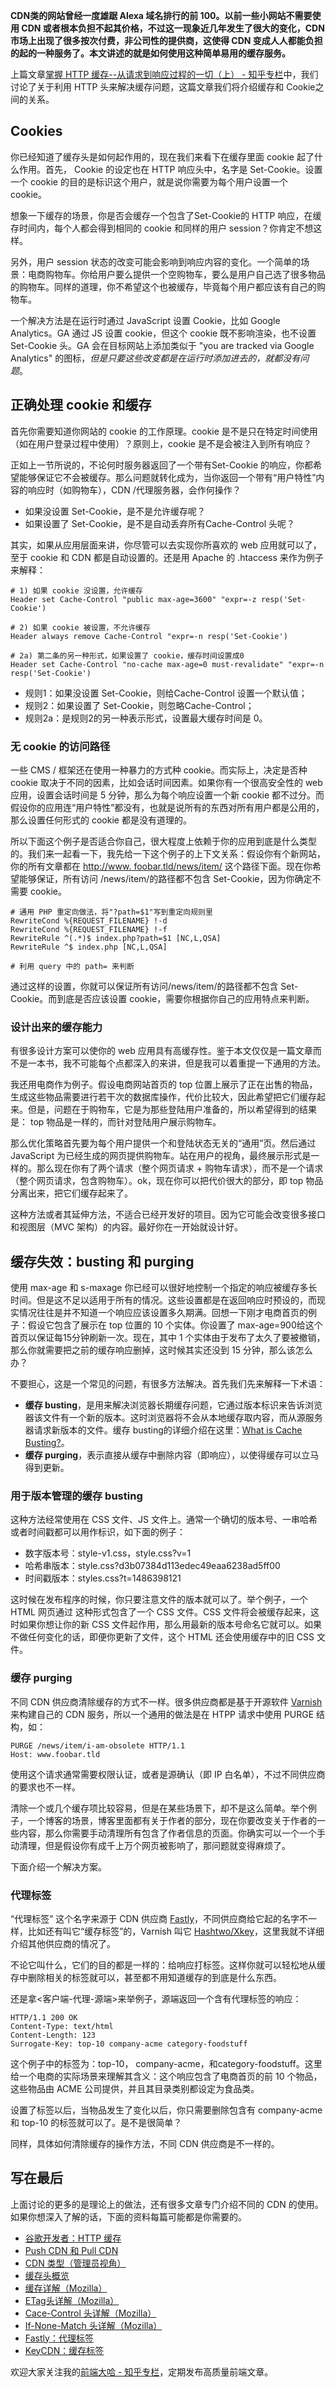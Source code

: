 **CDN类的网站曾经一度雄踞 Alexa 域名排行的前 100。以前一些小网站不需要使用 CDN 或者根本负担不起其价格，不过这一现象近几年发生了很大的变化，CDN 市场上出现了很多按次付费，非公司性的提供商，这使得 CDN 变成人人都能负担的起的一种服务了。本文讲述的就是如何使用这种简单易用的缓存服务。**

上篇文章[掌握 HTTP 缓存--从请求到响应过程的一切（上） - 知乎专栏][0]中，我们讨论了关于利用 HTTP 头来解决缓存问题，这篇文章我们将介绍缓存和 Cookie之间的关系。

## **Cookies**

你已经知道了缓存头是如何起作用的，现在我们来看下在缓存里面 cookie 起了什么作用。首先， Cookie 的设定也在 HTTP 响应头中，名字是 Set-Cookie。设置一个 cookie 的目的是标识这个用户，就是说你需要为每个用户设置一个 cookie。

想象一下缓存的场景，你是否会缓存一个包含了Set-Cookie的 HTTP 响应，在缓存时间内，每个人都会得到相同的 cookie 和同样的用户 session？你肯定不想这样。

另外，用户 session 状态的改变可能会影响到响应内容的变化。一个简单的场景：电商购物车。你给用户要么提供一个空购物车，要么是用户自己选了很多物品的购物车。同样的道理，你不希望这个也被缓存，毕竟每个用户都应该有自己的购物车。

一个解决方法是在运行时通过 JavaScript 设置 Cookie，比如 Google Analytics。GA 通过 JS 设置 cookie，但这个 cookie 既不影响渲染，也不设置 Set-Cookie 头。GA 会在目标网站上添加类似于 "you are tracked via Google Analytics" 的图标，_但是只要这些改变都是在运行时添加进去的，就都没有问题_。

## **正确处理 cookie 和缓存**

首先你需要知道你网站的 cookie 的工作原理。cookie 是不是只在特定时间使用（如在用户登录过程中使用）？原则上，cookie 是不是会被注入到所有响应？

正如上一节所说的，不论何时服务器返回了一个带有Set-Cookie 的响应，你都希望能够保证它不会被缓存。那么问题就转化成为，当你返回一个带有“用户特性”内容的响应时（如购物车），CDN /代理服务器，会作何操作？

* 如果没设置 Set-Cookie，是不是允许缓存呢？
* 如果设置了 Set-Cookie，是不是自动丢弃所有Cache-Control 头呢？

其实，如果从应用层面来讲，你尽管可以去实现你所喜欢的 web 应用就可以了，至于 cookie 和 CDN 都是自动设置的。还是用 Apache 的 .htaccess 来作为例子来解释：

    # 1) 如果 cookie 没设置，允许缓存
    Header set Cache-Control "public max-age=3600" "expr=-z resp('Set-Cookie')
    
    # 2) 如果 cookie 被设置，不允许缓存
    Header always remove Cache-Control "expr=-n resp('Set-Cookie')
    
    # 2a) 第二条的另一种形式，如果设置了 cookie，缓存时间设置成0
    Header set Cache-Control "no-cache max-age=0 must-revalidate" "expr=-n resp('Set-Cookie')
    

* 规则1：如果没设置 Set-Cookie，则给Cache-Control 设置一个默认值；
* 规则2：如果设置了 Set-Cookie，则忽略Cache-Control；
* 规则2a：是规则2的另一种表示形式，设置最大缓存时间是 0。

### **无 cookie 的访问路径**

一些 CMS / 框架还在使用一种暴力的方式种 cookie。而实际上，决定是否种 cookie 取决于不同的因素，比如会话时间因素。如果你有一个很高安全性的 web 应用，设置会话时间是 5 分钟，那么为每个响应设置一个新 cookie 都不过分。而假设你的应用连“用户特性”都没有，也就是说所有的东西对所有用户都是公用的，那么设置任何形式的 cookie 都是没有道理的。

所以下面这个例子是否适合你自己，很大程度上依赖于你的应用到底是什么类型的。我们来一起看一下，我先给一下这个例子的上下文关系：假设你有个新网站，你的所有文章都在 [http://www. foobar.tld/news/item/][1] 这个路径下面。现在你希望能够保证，所有访问 /news/item/<ID>的路径都不包含 Set-Cookie，因为你确定不需要 cookie。

    # 通用 PHP 重定向做法，将"?path=$1"写到重定向规则里
    RewriteCond %{REQUEST_FILENAME} !-d
    RewriteCond %{REQUEST_FILENAME} !-f
    RewriteRule ^(.*)$ index.php?path=$1 [NC,L,QSA]
    RewriteRule ^$ index.php [NC,L,QSA]
    
    # 利用 query 中的 path= 来判断
    

通过这样的设置，你就可以保证所有访问/news/item/<ID>的路径都不包含 Set-Cookie。而到底是否应该设置 cookie，需要你根据你自己的应用特点来判断。

### **设计出来的缓存能力**

有很多设计方案可以使你的 web 应用具有高缓存性。鉴于本文仅仅是一篇文章而不是一本书，我不可能每个点都深入的来讲，但是我可以着重提一下通用的方法。

我还用电商作为例子。假设电商网站首页的 top 位置上展示了正在出售的物品，生成这些物品需要进行若干次的数据库操作，代价比较大，因此希望把它们缓存起来。但是，问题在于购物车，它是为那些登陆用户准备的，所以希望得到的结果是： top 物品是一样的，而针对登陆用户展示购物车。

那么优化策略首先要为每个用户提供一个和登陆状态无关的“通用”页。然后通过 JavaScript 为已经生成的网页提供购物车。站在用户的视角，最终展示形式是一样的。那么现在你有了两个请求（整个网页请求 + 购物车请求），而不是一个请求（整个网页请求，包含购物车）。ok，现在你可以把代价很大的部分，即 top 物品分离出来，把它们缓存起来了。

这种方法或者其延伸方法，不适合已经开发好的项目。因为它可能会改变很多接口和视图层（MVC 架构）的内容。最好你在一开始就设计好。

## **缓存失效：busting 和 purging**

使用 max-age 和 s-maxage 你已经可以很好地控制一个指定的响应被缓存多长时间。但是这不足以适用于所有的情况。这些设置都是在返回响应时预设的，而现实情况往往是并不知道一个响应应该设置多久期满。回想一下刚才电商首页的例子：假设它包含了展示在 top 位置的 10 个实体。你设置了 max-age=900给这个首页以保证每15分钟刷新一次。现在，其中 1 个实体由于发布了太久了要被撤销，那么你就需要把之前的缓存响应删掉，这时候其实还没到 15 分钟，那么该怎么办？

不要担心，这是一个常见的问题，有很多方法解决。首先我们先来解释一下术语：

* **缓存 busting**，是用来解决浏览器长期缓存问题，它通过版本标识来告诉浏览器该文件有一个新的版本。这时浏览器将不会从本地缓存取内容，而从源服务器请求新版本的文件。缓存 busting的详细介绍在这里：[What is Cache Busting?][0]。
* **缓存 purging**，表示直接从缓存中删除内容（即响应），以使得缓存可以立马得到更新。

### **用于版本管理的缓存 busting**

这种方法经常使用在 CSS 文件、JS 文件上。通常一个确切的版本号、一串哈希或者时间戳都可以用作标识，如下面的例子：

* 数字版本号：style-v1.css，style.css?v=1
* 哈希串版本：style.css?d3b07384d113edec49eaa6238ad5ff00
* 时间戳版本：styles.css?t=1486398121

这时候在发布程序的时候，你只要注意文件的版本就可以了。举个例子，一个 HTML 网页通过 这种形式包含了一个 CSS 文件。CSS 文件将会被缓存起来，这时如果你想让你的新 CSS 文件起作用，那么用最新的版本号命名它就可以。如果不做任何变化的话，即便你更新了文件，这个 HTML 还会使用缓存中的旧 CSS 文件。

### **缓存 purging**

不同 CDN 供应商清除缓存的方式不一样。很多供应商都是基于开源软件 [Varnish][1] 来构建自己的 CDN 服务，所以一个通用的做法是在 HTPP 请求中使用 PURGE 结构，如：

    PURGE /news/item/i-am-obsolete HTTP/1.1
    Host: www.foobar.tld
    

使用这个请求通常需要权限认证，或者是源确认（即 IP 白名单），不过不同供应商的要求也不一样。

清除一个或几个缓存项比较容易，但是在某些场景下，却不是这么简单。举个例子，一个博客的场景，博客里面都有关于作者的部分，现在你要改变关于作者的一些内容，那么你需要手动清理所有包含了作者信息的页面。你确实可以一个一个手动清理，但是假设你有成千上万个网页被影响了，那问题就变得麻烦了。

下面介绍一个解决方案。

### **代理标签**

“代理标签” 这个名字来源于 CDN 供应商 [Fastly][2]，不同供应商给它起的名字不一样，比如还有叫它“缓存标签”的，Varnish 叫它 [Hashtwo/Xkey][3]，这里我就不详细介绍其他供应商的情况了。

不论它叫什么，它们的目的都是一样的：给响应打标签。这样你就可以轻松地从缓存中删除相关的标签就可以，甚至都不用知道缓存的到底是什么东西。

还是拿<客户端-代理-源端>来举例子，源端返回一个含有代理标签的响应：

    HTTP/1.1 200 OK
    Content-Type: text/html
    Content-Length: 123
    Surrogate-Key: top-10 company-acme category-foodstuff
    

这个例子中的标签为：top-10， company-acme，和category-foodstuff。这里给一个电商的实际场景来理解其含义：这个响应包含了电商首页的前 10 个物品，这些物品由 ACME 公司提供，并且其目录类别都设定为食品类。

设置了标签以后，当物品发生了变化以后，你只需要删除包含有 company-acme 和 top-10 的标签就可以了。是不是很简单？

同样，具体如何清除缓存的操作方法，不同 CDN 供应商是不一样的。

## **写在最后**

上面讨论的更多的是理论上的做法，还有很多文章专门介绍不同的 CDN 的使用。如果你想深入了解的话，下面的资料每篇可能都是你需要的。

* [谷歌开发者：HTTP 缓存][4]
* [Push CDN 和 Pull CDN][5]
* [CDN 类型（管理员视角）][6]
* [缓存头概览][7]
* [缓存详解（Mozilla）][8]
* [ETag头详解（Mozilla）][9]
* [Cace-Control 头详解（Mozilla）][10]
* [If-None-Match 头详解（Mozilla）][11]
* [Fastly：代理标签][12]
* [KeyCDN：缓存标签][13]

欢迎大家关注我的[前端大哈 - 知乎专栏][14]，定期发布高质量前端文章。

[0]: https://link.zhihu.com/?target=https%3A//www.keycdn.com/support/what-is-cache-busting/
[1]: https://link.zhihu.com/?target=https%3A//varnish-cache.org/
[2]: https://link.zhihu.com/?target=https%3A//www.fastly.com/
[3]: https://link.zhihu.com/?target=http%3A//book.varnish-software.com/4.0/chapters/Cache_Invalidation.html%23hashtwo-xkey-varnish-software-implementation-of-surrogate-keys
[4]: https://link.zhihu.com/?target=https%3A//developers.google.com/web/fundamentals/performance/optimizing-content-efficiency/http-caching%3Fhl%3Den%23cache-control
[5]: https://link.zhihu.com/?target=http%3A//www.whoishostingthis.com/blog/2010/06/30/cdns-push-vs-pull/
[6]: https://link.zhihu.com/?target=http%3A//www.the-toffee-project.org/index.php%3Fpage%3D32-cdn-content-delivery-networks-types
[7]: https://link.zhihu.com/?target=https%3A//www.keycdn.com/support/http-caching-headers/
[8]: https://link.zhihu.com/?target=https%3A//developer.mozilla.org/en-US/docs/Web/HTTP/Caching
[9]: https://link.zhihu.com/?target=https%3A//developer.mozilla.org/en-US/docs/Web/HTTP/Headers/ETag
[10]: https://link.zhihu.com/?target=https%3A//developer.mozilla.org/en-US/docs/Web/HTTP/Headers/Cache-Control
[11]: https://link.zhihu.com/?target=https%3A//developer.mozilla.org/en-US/docs/Web/HTTP/Headers/If-None-Match
[12]: https://link.zhihu.com/?target=https%3A//docs.fastly.com/guides/purging/getting-started-with-surrogate-keys
[13]: https://link.zhihu.com/?target=https%3A//www.keycdn.com/support/purge-cdn-cache/
[14]: https://zhuanlan.zhihu.com/qianduandaha